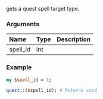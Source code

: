 gets a quest spell target type.
### Arguments
**Name**|**Type**|**Description**
:---|:---|:---
spell_id|int|

### Example

```perl
my $spell_id = 1;

quest::($spell_id); # Returns void
```